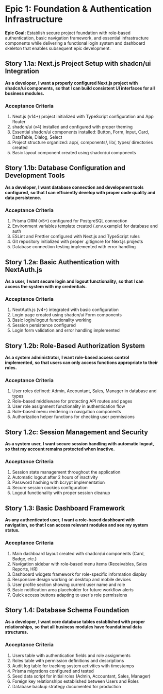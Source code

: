 # Epic 1: Foundation & Authentication Infrastructure

**Epic Goal:** Establish secure project foundation with role-based authentication, basic navigation framework, and essential infrastructure components while delivering a functional login system and dashboard skeleton that enables subsequent epic development.

## Story 1.1a: Next.js Project Setup with shadcn/ui Integration

**As a developer,**
**I want a properly configured Next.js project with shadcn/ui components,**
**so that I can build consistent UI interfaces for all business modules.**

### Acceptance Criteria
1. Next.js (v14+) project initialized with TypeScript configuration and App Router
2. shadcn/ui (v4) installed and configured with proper theming
3. Essential shadcn/ui components installed: Button, Form, Input, Card, DataTable, Dialog, Select
4. Project structure organized: app/, components/, lib/, types/ directories created
5. Basic layout component created using shadcn/ui components

## Story 1.1b: Database Configuration and Development Tools

**As a developer,**
**I want database connection and development tools configured,**
**so that I can efficiently develop with proper code quality and data persistence.**

### Acceptance Criteria
1. Prisma ORM (v5+) configured for PostgreSQL connection
2. Environment variables template created (.env.example) for database and auth
3. ESLint and Prettier configured with Next.js and TypeScript rules
4. Git repository initialized with proper .gitignore for Next.js projects
5. Database connection testing implemented with error handling

## Story 1.2a: Basic Authentication with NextAuth.js

**As a user,**
**I want secure login and logout functionality,**
**so that I can access the system with my credentials.**

### Acceptance Criteria
1. NextAuth.js (v4+) integrated with basic configuration
2. Login page created using shadcn/ui Form components
3. Basic login/logout functionality working
4. Session persistence configured
5. Login form validation and error handling implemented

## Story 1.2b: Role-Based Authorization System

**As a system administrator,**
**I want role-based access control implemented,**
**so that users can only access functions appropriate to their roles.**

### Acceptance Criteria
1. User roles defined: Admin, Accountant, Sales, Manager in database and types
2. Role-based middleware for protecting API routes and pages
3. User role assignment functionality in authentication flow
4. Role-based menu rendering in navigation components
5. Authorization helper functions for checking user permissions

## Story 1.2c: Session Management and Security

**As a system user,**
**I want secure session handling with automatic logout,**
**so that my account remains protected when inactive.**

### Acceptance Criteria
1. Session state management throughout the application
2. Automatic logout after 2 hours of inactivity
3. Password hashing with bcrypt implementation
4. Secure session cookies configuration
5. Logout functionality with proper session cleanup

## Story 1.3: Basic Dashboard Framework

**As any authenticated user,**
**I want a role-based dashboard with navigation,**
**so that I can access relevant modules and see my system status.**

### Acceptance Criteria
1. Main dashboard layout created with shadcn/ui components (Card, Badge, etc.)
2. Navigation sidebar with role-based menu items (Receivables, Sales Reports, HR)
3. Dashboard widgets framework for role-specific information display
4. Responsive design working on desktop and mobile devices
5. User profile section showing current user name and role
6. Basic notification area placeholder for future workflow alerts
7. Quick access buttons adapting to user's role permissions

## Story 1.4: Database Schema Foundation

**As a developer,**
**I want core database tables established with proper relationships,**
**so that all business modules have foundational data structures.**

### Acceptance Criteria
1. Users table with authentication fields and role assignments
2. Roles table with permission definitions and descriptions
3. Audit log table for tracking system activities with timestamps
4. Prisma migrations configured and tested
5. Seed data script for initial roles (Admin, Accountant, Sales, Manager)
6. Foreign key relationships established between Users and Roles
7. Database backup strategy documented for production
